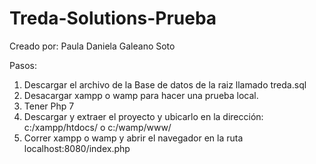 # Treda-Solutions-Prueba
Creado por: Paula Daniela Galeano Soto

Pasos:

1. Descargar el archivo de la Base de datos de la raiz llamado treda.sql
2. Desacargar xampp o wamp para hacer una prueba local.
3. Tener Php 7
4. Descargar y extraer el proyecto y ubicarlo en la dirección: c:/xampp/htdocs/ o c:/wamp/www/
5. Correr xampp o wamp y abrir el navegador en la ruta localhost:8080/index.php
